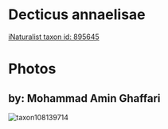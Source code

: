 
Decticus annaelisae
===================
  
[iNaturalist taxon id: 895645](https://www.inaturalist.org/taxa/895645)
# Photos

## by: Mohammad Amin Ghaffari
  
![taxon108139714](https://inaturalist-open-data.s3.amazonaws.com/photos/115901510/medium.jpeg)